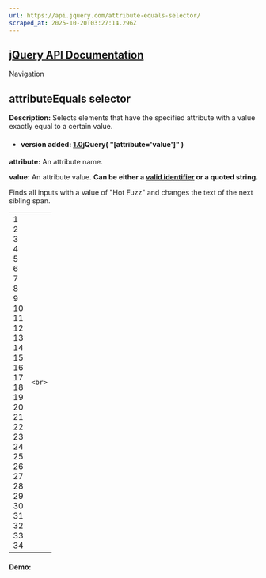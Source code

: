 ```yaml
---
url: https://api.jquery.com/attribute-equals-selector/
scraped_at: 2025-10-20T03:27:14.296Z
---
```


## [jQuery API Documentation](https://jquery.com/ "jQuery API Documentation")

Navigation

## attributeEquals selector

**Description:** Selects elements that have the specified attribute with a value exactly equal to a certain value.

- #### version added: [1.0](https://api.jquery.com/category/version/1.0/)jQuery( "\[attribute='value'\]" )


**attribute:** An attribute name.

**value:** An attribute value. **Can be either a [valid identifier](https://www.w3.org/TR/css3-selectors/#attribute-selectors) or a quoted string.**


Finds all inputs with a value of "Hot Fuzz" and changes the text of the next sibling span.

|     |     |
| --- | --- |
| 1<br>2<br>3<br>4<br>5<br>6<br>7<br>8<br>9<br>10<br>11<br>12<br>13<br>14<br>15<br>16<br>17<br>18<br>19<br>20<br>21<br>22<br>23<br>24<br>25<br>26<br>27<br>28<br>29<br>30<br>31<br>32<br>33<br>34 | ```<br>``` |

#### Demo: